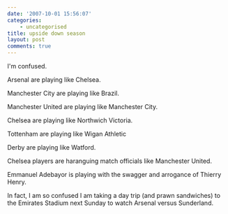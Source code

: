 ```yaml
---
date: '2007-10-01 15:56:07'
categories:
    - uncategorised
title: upside down season
layout: post
comments: true
---
```


I'm confused.

Arsenal are playing like Chelsea.

Manchester City are playing like Brazil.

Manchester United are playing like Manchester City.

Chelsea are playing like Northwich Victoria.

Tottenham are playing like Wigan Athletic

Derby are playing like Watford.

Chelsea players are haranguing match officials like Manchester United.

Emmanuel Adebayor is playing with the swagger and arrogance of Thierry
Henry.

In fact, I am so confused I am taking a day trip (and prawn sandwiches)
to the Emirates Stadium next Sunday to watch Arsenal versus Sunderland.
